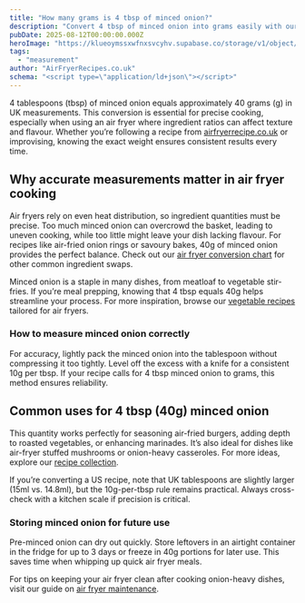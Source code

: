 ```yaml
---
title: "How many grams is 4 tbsp of minced onion?"
description: "Convert 4 tbsp of minced onion into grams easily with our UK measurement guide. Perfect for air fryer recipes!"
pubDate: 2025-08-12T00:00:00.000Z
heroImage: "https://klueoymssxwfnxsvcyhv.supabase.co/storage/v1/object/public/md/how-many-grams-is-4-tbsp-minced-onion-c0d2d03b.webp"
tags:
  - "measurement"
author: "AirFryerRecipes.co.uk"
schema: "<script type=\"application/ld+json\"></script>"
---
```


<p>4 tablespoons (tbsp) of minced onion equals approximately 40 grams (g) in UK measurements. This conversion is essential for precise cooking, especially when using an air fryer where ingredient ratios can affect texture and flavour. Whether you’re following a recipe from <a href="https://www.airfryerrecipe.co.uk">airfryerrecipe.co.uk</a> or improvising, knowing the exact weight ensures consistent results every time.</p>  

<h2>Why accurate measurements matter in air fryer cooking</h2>  
<p>Air fryers rely on even heat distribution, so ingredient quantities must be precise. Too much minced onion can overcrowd the basket, leading to uneven cooking, while too little might leave your dish lacking flavour. For recipes like air-fried onion rings or savoury bakes, 40g of minced onion provides the perfect balance. Check out our <a href="https://www.airfryerrecipe.co.uk/air-fryer-conversion-chart">air fryer conversion chart</a> for other common ingredient swaps.</p>  

<p>Minced onion is a staple in many dishes, from meatloaf to vegetable stir-fries. If you’re meal prepping, knowing that 4 tbsp equals 40g helps streamline your process. For more inspiration, browse our <a href="https://www.airfryerrecipe.co.uk/recipe-category/vegetables">vegetable recipes</a> tailored for air fryers.</p>  

<h3>How to measure minced onion correctly</h3>  
<p>For accuracy, lightly pack the minced onion into the tablespoon without compressing it too tightly. Level off the excess with a knife for a consistent 10g per tbsp. If your recipe calls for 4 tbsp minced onion to grams, this method ensures reliability.</p>  

<h2>Common uses for 4 tbsp (40g) minced onion</h2>  
<p>This quantity works perfectly for seasoning air-fried burgers, adding depth to roasted vegetables, or enhancing marinades. It’s also ideal for dishes like air-fryer stuffed mushrooms or onion-heavy casseroles. For more ideas, explore our <a href="https://www.airfryerrecipe.co.uk/recipes">recipe collection</a>.</p>  

<p>If you’re converting a US recipe, note that UK tablespoons are slightly larger (15ml vs. 14.8ml), but the 10g-per-tbsp rule remains practical. Always cross-check with a kitchen scale if precision is critical.</p>  

<h3>Storing minced onion for future use</h3>  
<p>Pre-minced onion can dry out quickly. Store leftovers in an airtight container in the fridge for up to 3 days or freeze in 40g portions for later use. This saves time when whipping up quick air fryer meals.</p>  

<p>For tips on keeping your air fryer clean after cooking onion-heavy dishes, visit our guide on <a href="https://www.airfryerrecipe.co.uk/air-fryer-cleaner">air fryer maintenance</a>.</p>